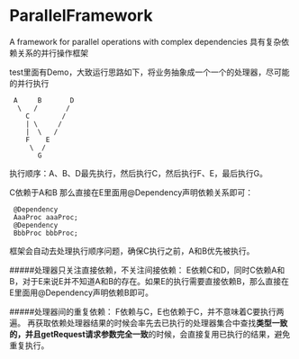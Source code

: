 # ParallelFramework
A framework for parallel operations with complex dependencies 具有复杂依赖关系的并行操作框架

test里面有Demo，大致运行思路如下，将业务抽象成一个一个的处理器，尽可能的并行执行

     A     B       D
      \   /       /
        C        / 
        | \     /
        |  \   /
        F    E
         \  /
           G 
     			
执行顺序：A、B、D最先执行，然后执行C，然后执行F、E，最后执行G。

C依赖于A和B
那么直接在E里面用@Dependency声明依赖关系即可：
    
	 @Dependency
     AaaProc aaaProc;
     @Dependency
     BbbProc bbbProc;

框架会自动去处理执行顺序问题，确保C执行之前，A和B优先被执行。

#####处理器只关注直接依赖，不关注间接依赖：
E依赖C和D，同时C依赖A和B，对于E来说E并不知道A和B的存在。如果E的执行需要直接依赖B，那么直接在E里面用@Dependency声明依赖B即可。

#####处理器间的重复依赖：
F依赖与C，E也依赖于C，并不意味着C要执行两遍。
再获取依赖处理器结果的时候会率先去已执行的处理器集合中查找**类型一致的，并且getRequest请求参数完全一致**的时候，会直接复用已执行的结果，避免重复执行。


